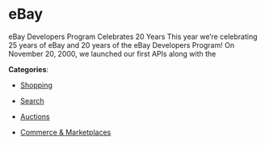 # eBay

eBay Developers Program Celebrates 20 Years This year we’re celebrating 25 years of eBay and 20 years of the eBay Developers Program! On November 20, 2000, we launched our first APIs along with the

**Categories**:

- [Shopping](https://github/apis-list/apis-list#shopping)

- [Search](https://github/apis-list/apis-list#search)

- [Auctions](https://github/apis-list/apis-list#auctions)

- [Commerce & Marketplaces](https://github/apis-list/apis-list#commerce-and-marketplaces)



